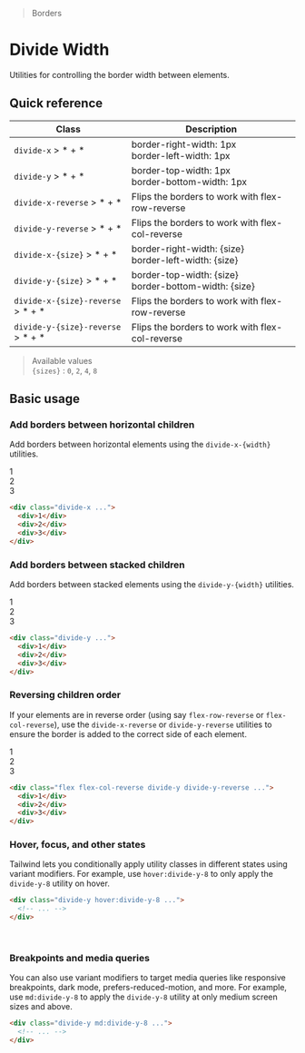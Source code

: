 > Borders

# Divide Width
Utilities for controlling the border width between elements.

## Quick reference

| Class                             | Description                                                 |
| --------------------------------- | ----------------------------------------------------------- |
| `divide-x` > * + *                | border-right-width: 1px <br /> border-left-width: 1px       |
| `divide-y` > * + *                | border-top-width: 1px <br /> border-bottom-width: 1px       |
| `divide-x-reverse` > * + *        | Flips the borders to work with flex-row-reverse             |
| `divide-y-reverse` > * + *        | Flips the borders to work with flex-col-reverse             |
| `divide-x-{size}` > * + *         | border-right-width: {size} <br /> border-left-width: {size} |
| `divide-y-{size}` > * + *         | border-top-width: {size} <br /> border-bottom-width: {size} |
| `divide-x-{size}-reverse` > * + * | Flips the borders to work with flex-row-reverse             |
| `divide-y-{size}-reverse` > * + * | Flips the borders to work with flex-col-reverse             |

> Available values<br />
`{sizes}` : `0`, `2`, `4`, `8`

## Basic usage
### Add borders between horizontal children
Add borders between horizontal elements using the `divide-x-{width}` utilities.

<container>
  <div class="grid gap-16 justify-items-center">
    <div class="flex justify-items-stretch bg-pink-500 rounded-8 divide-x w-full">
      <div class="p-24 flex-1 text-center">1</div>
      <div class="p-24 flex-1 text-center">2</div>
      <div class="p-24 flex-1 text-center">3</div>
    </div>
  </div>
</container>

```html
<div class="divide-x ...">
  <div>1</div>
  <div>2</div>
  <div>3</div>
</div>
```
### Add borders between stacked children
Add borders between stacked elements using the `divide-y-{width}` utilities.
<container>
  <div class="grid gap-16 justify-items-center">
    <div class="bg-pink-500 rounded-8 divide-y w-full max-w-[300]">
      <div class="p-24 text-center">1</div>
      <div class="p-24 text-center">2</div>
      <div class="p-24 text-center">3</div>
    </div>
  </div>
</container>

```html
<div class="divide-y ...">
  <div>1</div>
  <div>2</div>
  <div>3</div>
</div>
```

### Reversing children order
If your elements are in reverse order (using say `flex-row-reverse` or `flex-col-reverse`), use the `divide-x-reverse` or `divide-y-reverse` utilities to ensure the border is added to the correct side of each element.

<container>
  <div class="grid gap-16 justify-items-center">
    <div class="flex flex-col-reverse bg-pink-500 rounded-8 divide-y-reverse w-full max-w-[300]">
      <div class="p-24 text-center">1</div>
      <div class="p-24 text-center">2</div>
      <div class="p-24 text-center">3</div>
    </div>
  </div>
</container>

```html
<div class="flex flex-col-reverse divide-y divide-y-reverse ...">
  <div>1</div>
  <div>2</div>
  <div>3</div>
</div>
```

### Hover, focus, and other states
Tailwind lets you conditionally apply utility classes in different states using variant modifiers. For example, use `hover:divide-y-8` to only apply the `divide-y-8` utility on hover.

```html
<div class="divide-y hover:divide-y-8 ...">
  <!-- ... -->
</div>
```
​
### Breakpoints and media queries
You can also use variant modifiers to target media queries like responsive breakpoints, dark mode, prefers-reduced-motion, and more. For example, use `md:divide-y-8` to apply the `divide-y-8` utility at only medium screen sizes and above.

```html
<div class="divide-y md:divide-y-8 ...">
  <!-- ... -->
</div>
```